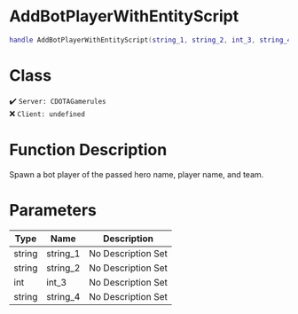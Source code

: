 # AddBotPlayerWithEntityScript
```lua
handle AddBotPlayerWithEntityScript(string_1, string_2, int_3, string_4)
```
# Class
✔️ `Server: CDOTAGamerules`  
❌ `Client: undefined`  

# Function Description
Spawn a bot player of the passed hero name, player name, and team.
# Parameters
Type|Name|Description
--|--|--
string|string_1|No Description Set
string|string_2|No Description Set
int|int_3|No Description Set
string|string_4|No Description Set
